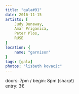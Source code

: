 ```yaml
---
title: "gala#91"
date: 2016-11-15
artists: [
    Judy Dunaway,
    Amar Priganica,
    Peter Plos,
    RUSE
]
location: {
    name: "garnison"
}
tags: [gala]
photos: "lisbeth kovacic"
---
```

doors: 7pm / begin: 8pm (sharp!)  
entry: 3€
